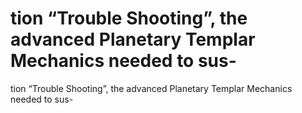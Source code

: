 # tion “Trouble Shooting”, the advanced Planetary Templar Mechanics needed to sus-

tion “Trouble Shooting”, the advanced Planetary Templar Mechanics needed to sus-